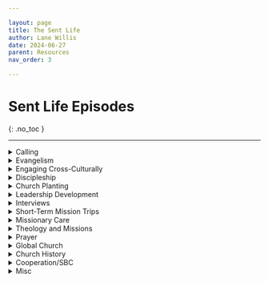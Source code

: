 ```yaml
---

layout: page
title: The Sent Life
author: Lane Willis
date: 2024-06-27
parent: Resources
nav_order: 3

---
```


# Sent Life Episodes
{: .no_toc }

---

<details closed markdown="block">
  <summary>
    Calling
  </summary>

#### November 2020: Episode 24 [What are You Going to Do with Your Life with JD Greear](https://open.spotify.com/episode/0Dfe3GcFlkqYuhhSUIYn5Y?si=YWMVdKiQSRyXUqwNs9RmVQ){:target="_blank"}
Interview{: .label .label-purple } 

#### January 2021: Episode 30 [Seeking and Discerning the Call to Gospel Ministry](https://open.spotify.com/episode/0xw9bcFPgxlb6ae3J5OdTD?si=7aqQhXHUQLGcAACpJtNjGg){:target="_blank"}

#### April 2021: Episode 43 [What’s My Next Step to the Mission Field? The IMB (International Mission Board) Process](https://open.spotify.com/episode/43rELE7it0LARnFSTE8DvG?si=AlKVFy0uSDe84vu0THz9PQ){:target="_blank"}
Interview{: .label .label-purple } 

#### March 2022: Episode 64 [Calling Out the Called](https://open.spotify.com/episode/42KvB3ZTHFQvI0Wod5XXmO?si=7fcWCsVbQYWaAXscdzvmEQ){:target="_blank"}

#### October 2023: Episode 104 [How do I get from Calling to the Mission Field? With Rick Fraley](https://open.spotify.com/episode/3FXAt3SXWtOxRXvkE9Qp2M?si=9_hUi-UKSBOjftSsRaRfVg){:target="_blank"}
Interview{: .label .label-purple } 

---

</details>

<details closed markdown="block">
  <summary>
    Evangelism
  </summary>

#### July 2020: Episode 7 [Sharing Jesus without Freaking Out](https://open.spotify.com/episode/7Jp3g9BdLKpaVhJqVDI4Ju?si=940yJY2tT5e96B2UeKwkjQ){:target="_blank"}

#### July 2020: Episode 9 [Helping Your Church Engage the Community](https://open.spotify.com/episode/0cgyOsrgaMLwjcTI5pCydz?si=VsctzpeyRIyy_V2S5MJ90A){:target="_blank"}

#### March 2021: Episode 35 [Mission as Hospitality](https://open.spotify.com/episode/0wrz7q2Glknm5kk0fEG5ok?si=hdiEulxQRTer9IkMieuQNw){:target="_blank"}

#### November 2021: Episode 54 [Embracing the Discomfort of Evangelism](https://open.spotify.com/episode/1Pkhmijer98QlHQK54527J?si=_9f_eBwPSdCE6Bu8jOjS4Q){:target="_blank"}

#### December 2021: Episode 58 [Selfish Holidays? Or Christ-Centered Holidays?](https://open.spotify.com/episode/6glqyCNbL9KLfXqJLPZCed?si=TZVz8VPMQi6-4qpuk8HZeA){:target="_blank"}

#### January 2022: Episode 59 [Making the Most out of a New Year](https://open.spotify.com/episode/3OPNUIliQB05WjfNMqqOM3?si=IoW3QXGxRcqJRIYphkT7CA){:target="_blank"}

#### January 2022: Episode 60 [Who’s Your One?](https://open.spotify.com/episode/6ZqhXacfuzS1UXfwsQGFN9?si=6ic4JVJXSk-4bRhHJqWo8A){:target="_blank"}

#### February 2022: Episode 62 [Cross-Cultural Evangelism](https://open.spotify.com/episode/54WKGWv3nhuPMpkl2EoZKl?si=NqMvMcBHQ7qYZMvLFV2kPA){:target="_blank"}

#### January 2023: Episode 84 [Using Evangelism to Fulfill the Great Commission](https://open.spotify.com/episode/5Vx0gdcirp7oHlFbKzsJwH?si=z1L9IGc_T_iQiHWbhILXyQ){:target="_blank"}

#### March 2023: Episode 90 [Evangelism as a Team Effort](https://open.spotify.com/episode/2ozvdTbQ4VMCmZMEnSRZFg?si=mDpXDDfLS1GiAH14l8pB1g){:target="_blank"}

#### March 2023: Episode 92 [How to Practically Share Your Faith with Dr. Beougher](https://open.spotify.com/episode/0j7oQyEPPEDBYM5lwgKUUp?si=tvSiElhKS6qlR3m0CZSz9Q){:target="_blank"}

#### April 2023: Episode 95 [Leveraging Your Easter Weekend](https://open.spotify.com/episode/6J0vghpQr0ILDjiUnoQeOV?si=BX8jxN7RSFqe-6uRH3m03A){:target="_blank"}

#### April 2023: Episode 96 [Practical Tools for Effective Evangelism](https://open.spotify.com/episode/6okBASfIOd9d6dD412vNbk?si=ijB4pQmzRaKgX0i1Rqk0zg){:target="_blank"}

#### April 2023: Episode 98 [How the Church Can Engage Their Communities](https://open.spotify.com/episode/1tKNm7LSH4UBsOqCwWzOtl?si=VxUCIW-jQXmn5PAfKEx7Yw){:target="_blank"}

#### May 2023: Episode 99 [NAMB Evangelism Strategies with Dr. Kevin Ezell](https://open.spotify.com/episode/5Ihnx7cK8dEDufCA6JHHan?si=J88MWePvTvyGPb_8qQfUGA){:target="_blank"}

#### May 2023: Episode 100 [How Well is Your Church Doing with Evangelism? With Dr. Lawless](https://open.spotify.com/episode/2u82XRlp4KGET7r12xCzbZ?si=trHwzerGQKibvE1MDv2YtQ){:target="_blank"}

#### December 2023: Episode 111 [Leveraging Your Christmas for the Great Commission](https://open.spotify.com/episode/43HM7DBisxOyA7NgMnfdTy?si=-UfRHBOQQPqTgOb9rFUa9g){:target="_blank"}

#### January 2024: Episode 112 [Equipping Church Members to Share the Gospel with Jerry McCorkle](https://open.spotify.com/episode/64scLz7Upl8iXqVlI72tBJ?si=v54oxK6lQYmu9rh1L7Su8g){:target="_blank"}

#### February 2024: Episode 113 [Using the Gospel as a Filter for Ministry Relationships](https://open.spotify.com/episode/0WQha4AcugjvzD7G9LAarg?si=eMup5k-TS9uYv6vEA0CqhA){:target="_blank"}

#### March 2024: Episode 119 [The Bible as our Best Evangelism Tool](https://open.spotify.com/episode/67jSYf3LbTaQf09AmO6AYF?si=6ZXbZV3tS6ybDWw0cBL08Q){:target="_blank"}

#### April 2024: Episode 123 [Cultivating a Lifestyle of Evangelism with Timothy Waters](https://open.spotify.com/episode/2twpKpKh3GUJA8zCDbxebe?si=PQj3HELLSwGZmKCr2bGAtQ){:target="_blank"}

#### May 2024: Episode 125 [Leveraging Your Summer for the Great Commission](https://open.spotify.com/episode/2pBlKQvoYb8AEpt6xTY4g7?si=cgOEoImKRcOiPOjvR6ZxKg){:target="_blank"}

---

</details>

<details closed markdown="block">
  <summary>
    Engaging Cross-Culturally
  </summary>

#### March 2021: Episode 38 [Go and Tell ESL](https://open.spotify.com/episode/2naT435plkkj9mzN1dMuj0?si=hVQnMpfkSTWYqpYubWjh2Q){:target="_blank"}

#### October 2021: Episode 52 [Sharing the Gospel with our Muslim Neighbors](https://open.spotify.com/episode/1brIEMEQ9VuT2em8A8IdHS?si=YjrjAOiRRDqa3V-a9jUXKg){:target="_blank"}

#### December 2021: Episode 57 [Reaching People from Different Cultures](https://open.spotify.com/episode/7E9Z1nBaNquyukdXQzFkZa?si=NSHqI56yR62VIVJd1nd0QQ)

#### March 2023: Episode 93 [Evangelizing our Foreign-Born Neighbors](https://open.spotify.com/episode/3pAnN7ngFDwMiDCBavOq8u?si=6IY-NrKXS-6BDvj3UxZoaA){:target="_blank"}

#### May 2024: Episode 124 [Engaging Internationals on the Field and In Our Communities](https://open.spotify.com/episode/3FbICqqaSsxXw2ZNdNI28X?si=4Dcdp3vRRLODrE4N3IdWnA){:target="_blank"}

---

</details>

<details closed markdown="block">
  <summary>
    Discipleship
  </summary>

#### October 2021: Episode 51 [Using Bible in Disciple-Making](https://open.spotify.com/episode/2tZcQEynY2xmSfsCnJGZo8?si=vgL-h6J1SaqVIADjA5cxGw){:target="_blank"}

#### February 2023: Episode 87 [Explaining Generational Discipleship with Dr. Robinson](https://open.spotify.com/episode/7zHAhGJlzllZhJn2uUdR66?si=3KxkPr51QdCCWQB6EkAQRA){:target="_blank"}

#### February 2023: Episode 89 [Explaining Generational Discipleship with Dr. Hirt](https://open.spotify.com/episode/7Hujlyu0Vr2KKtYmEEfOZl?si=u_eGwjWjTUGc7rduHi5qRw){:target="_blank"}

---

</details>
 
<details closed markdown="block">
  <summary>
    Church Planting
  </summary>

#### August 2020: Episode 12 [House Church Matters](https://open.spotify.com/episode/5aET3hk30LE69WuZ4evfPI?si=WMx0P1bvSvmW8eicdmIsbQ){:target="_blank"}

#### September 2020 Episode 15 [Church Planting in the Times of COVID](https://open.spotify.com/episode/0UKJe3d9ATJY73fER2lshV?si=wdgaflIVRFaxDDMVrXfNaA){:target="_blank"}

#### September/October 2020: Episodes 17, 18, and 20 Church Planting in Chaotic Circumstances 

##### [Part 1](https://open.spotify.com/episode/2jgGK7ml196KPPUgDwGQjM?si=zPeF-Z6SSreyrskimOABVg){:target="_blank"}

##### [Part 2](https://open.spotify.com/episode/2kxYLmr73qB4rCal0L1fxI?si=5deD9JoCQWqP4GPcnhyKLg){:target="_blank"}

##### [Part 3](https://open.spotify.com/episode/5Z4Ruz38QltKSHtV5Wuhzh?si=OFOlzEbMQAOSciQzbhCUKw){:target="_blank"}

#### May 2021: Episode 44 [All Churches Can and Should Plant New Churches](https://open.spotify.com/episode/4Ao7gB8odY8s4TxgnbFWeL?si=x8qDbKunQBqusgeS0P0BLA){:target="_blank"}

#### February 2024: Episode 116 [How SendNC Helps Churches Plant Churches](https://open.spotify.com/episode/15S3IDCR9HCWq1zGTkUt8e?si=IbDlAIhIQMq2ZX-mcagDJA)

---

</details>

<details closed markdown="block">
  <summary>
    Leadership Development
  </summary>

#### September 2020 Episode 16 [Are You a Potential Church Planter?](https://open.spotify.com/episode/4PbAC5qyQYqJGc3omP3PYn?si=5RQHKnKeS8eLpWgtRncXLw)

#### December 2022: Episode 82 [Equipping Leaders for the Missionary Task](https://open.spotify.com/episode/0RURoUi8wfCQiIvupJt6NX?si=676fQe4vQKyhWJEGkFXpiA){:target="_blank"}

#### October 2023: Episode 103 [How Does Church Growth Fuel Sending? With Andrew Hopper](https://open.spotify.com/episode/1vyJai1uAuTwEgal9LyHMD?si=OyBmiyZMQTOci0fchgV9sg){:target="_blank"}

#### December 2023: Episode 110 [The Crucial Role of the Church in Developing Missionaries with Meridith Graves](https://open.spotify.com/episode/4nzidLOCX40sDjLtW92nIS?si=mBMF9HEZTIOjZb19OvSpoA){:target="_blank"}

---

</details>

<details closed markdown="block">
  <summary>
    Interviews
  </summary>

#### July 2020: Episode 8 [One Hope](https://open.spotify.com/episode/2ZPgfYNUNdCelQtUbcYsxj?si=bEISbQ9PTQSwYMJvO5qHng){:target="_blank"}

#### August 2020: Episodes 10-11 Getting to Know Our LDS Neighbors 

##### [Part 1](https://open.spotify.com/episode/7lELXtVs2Ooi0CdrXesr02?si=gdBN6_2PRDeW7Z7PQmqtDA){:target="_blank"}

##### [Part 2](https://open.spotify.com/episode/2ZnhWk91t7IDEwOYzutvmH?si=pPbECIcOR8Kjd8CnWvBHIA){:target="_blank"}

#### October 2020: Episode 21 [Before You Vote with David Platt](https://open.spotify.com/episode/7uGHJk5JRgMRgrRqACtUJA?si=hAgw9YnCRd-ASveFjbzJqg){:target="_blank"}

#### December 2020: Episode 28 [Lottie Moon Christmas Offering with Dr. Akin](https://open.spotify.com/episode/6hDX7PG8cb4HRTHhrMmxli?si=4fj_-9bwSjy3Pp-Hh0nkXg){:target="_blank"}

#### January 2021: Episode 29 [The Importance of Missions with Dr. Braswell](https://open.spotify.com/episode/55q1FMuKxbvdlLXN8O6HzK?si=RtA7p_RwSs6IkRDbrVMADA){:target="_blank"}

#### September 2021: Episode 47 [When Doors Close with Carol Ghattas](https://open.spotify.com/episode/5HX5lzbTgZ9hHwsKGkHoKk?si=Yqy6CciHSVGQ2ZnYdhN48w){:target="_blank"}

#### September 2021: Episode 50 [Fill the Tank Sunday with Todd Unzicker](https://open.spotify.com/episode/2Kv5xDfgHEG9eG8m4b6OxB?si=zSpJyyc8SCWhnxskr6e0ZA){:target="_blank"}

#### April 2022: Episode 66 [The Real Cost of Social Media](https://open.spotify.com/episode/5htz3XcpEBeTR9l7P4yEGK?si=PzTOAlRGQnKO4FaEJlKZfg){:target="_blank"}

#### November 2022: Episode 77 [Using Advent Block to Glorify Christ](https://open.spotify.com/episode/6rAeOraZMrGN2aKye05Nfj?si=FS44shbAQ925burRZecocg){:target="_blank"}

#### March 2023: Episode 94 [The Realities of Social Media with Chris Martin](https://open.spotify.com/episode/7rd95RNnxTR8C2HMV8klZy?si=2AlCbw0dSOGzt-ReK2R_3g){:target="_blank"}

#### October 2023: Episode 102 [Biblical Translation and the Great Commission with Dr. Quarles](https://open.spotify.com/episode/2eYubfkNCF9yaLICBLW4Ox?si=_89hrAgmS3eHQbl8g8OYbA){:target="_blank"}

#### November 2023: Episode 107 [Lottie Moon: The Girl Who Reached the World with Dr. Amy Whitfield](https://open.spotify.com/episode/4RtmB7brUpfnddsyaM0XqB?si=X-4e2UFsTt-DU4TH3MOh3Q){:target="_blank"}

#### December 2023: Episode 109 [Visual Learning and Missions with Walter Bowen](https://open.spotify.com/episode/7MGiFFacV3lNLLG0wlBwWD?si=lKT7SdGhSjOpi7gZKAfWVg){:target="_blank"}

#### March 2024: Episode 117 [How to Talk to Our Kids about the Great Commission with Meredith Cook](https://open.spotify.com/episode/181OfybJL9jYL7WpxDYeND?si=0BCBKr6PQ_-_thVlN456Wg){:target="_blank"}

#### March 2024: Episode 118 [Language Learning and Missions with George Watts](https://open.spotify.com/episode/1iVvxMwqaMeYtj5V3lYLm7?si=SVOQHWcwTZOSQGjew6QfNQ){:target="_blank"}

---

</details>

<details closed markdown="block">
  <summary>
    Short-Term Mission Trips
  </summary>

#### June 2020: Episode 2 [Critical Questions for STMs](https://open.spotify.com/episode/05UFbBuu6jsYNtFc1CJXY1?si=i2ggBgqPTUCmVKvOMyT2-Q){:target="_blank"}

#### July 2020: Episode 6 [Virtual Short-term Missions](https://open.spotify.com/episode/3Trm2zADITdDqltCvqifGC?si=sDF6y-lqSHiVtphLM6N8aA){:target="_blank"}

#### April 2021: Episode 42 [Are STMs Back?](https://open.spotify.com/episode/0W2OC0AjoZryN34cZA5COx?si=hvz6DFxFQresxWbZLIGykA){:target="_blank"}

#### December 2021: Episode 56 [How to Avoid STM Pitfalls](https://open.spotify.com/episode/75ltwTz33b3aeUd7VhlWnY?si=MdnGKa_bRXKKPpx2tNbXIQ){:target="_blank"}

#### October 2022: Episode 75 [Mobilization Through STMs](https://open.spotify.com/episode/29IZm0YXUCkaSCgu0xtX8s?si=hA0cyXZyT_izkxz_mOytxA){:target="_blank"}

#### April 2024: Episode 120 [The Value of STMs with Chloe and William](https://open.spotify.com/episode/455tqdodxbMTNms0ScrXf3?si=-KXbdU4TSE2jF0kw-5-ijQ){:target="_blank"}

#### April 2024: Episode 121 [The Value of STMs with Walter Bowen](https://open.spotify.com/episode/0bz74DoLcbDueTqKUVAfGr?si=rs3xwDnhSryV4HeeJ5VveA){:target="_blank"}

---

</details>

<details closed markdown="block">
  <summary>
    Missionary Care
  </summary> 

#### November 2020: Episode 23 [Missionary Care and Counseling](https://open.spotify.com/episode/039oTSOUaD31h6j39a5Lcz?si=Ut1H9qLzSNe-It9d1aMf2w)

#### February 2021: Episode 31 [Missionaries Need the Bible](https://open.spotify.com/episode/3ABYf2St4xZqCClLxSgz0e?si=78uzjYZxRjavM2EOTFpo9g)

#### October 2022: Episode 76 [Realities of Overseas Missions with Carol Ghattas](https://open.spotify.com/episode/0hLdaGNPztXsn0sl1wMBqb?si=mWZuvX29R3GhPTtSm6eg7Q)

#### November 2022: Episodes 78-81 Caring for the Mobilized 

##### [Part 1](https://open.spotify.com/episode/0KGbJIcqVVRp3mEqF3gZ2W?si=sAxiNiI6THqtC-mABgPDnQ){:target="_blank"}

##### [Part 2](https://open.spotify.com/episode/1iCVpBdjfmdqMngI0wMlnd?si=o64eDE3iTF2oLjQUrW-dlA){:target="_blank"}

##### Part 3: https://open.spotify.com/episode/4cCiJIPjwSbfHRfZWwsER5?si=Y10JR_6vRrO4aa7Ma3UbTg 

##### Part 4: https://open.spotify.com/episode/3C1tiQfv6xN4ErgXW0EY5K?si=RZhMBK8kSle6ZE631vz_rA 

#### December 2022: Episode 83 [Caring for Sent Ones During the Holiday Season](https://open.spotify.com/episode/2dC1ADHm8gJ0P1RLVGHaaS?si=ycGKCCWHTVOsOrHlP7zBBg){:target="_blank"}

#### November 2023: Episode 108 [Identifying and Addressing Burnout in Ministry with Dr. Tate Cockrell](https://open.spotify.com/episode/4m2mpvuuwa5Cs41Na6uaFR?si=MQelIgs3RxudN98Idyd6yA){:target="_blank"}

---

</details>

<details closed markdown="block">
  <summary>
    Theology and Missions
  </summary>

#### June 2020: Episode 1 [COVID-19 and God’s Mission](https://open.spotify.com/episode/4D3xGFG80sooAHbmG6zGJI?si=a23H6MVHTSiEe3-plOURaQ){:target="_blank"}

#### June 2020: Episode 4 [What Happens to Those Who Have Never Heard the Gospel](https://open.spotify.com/episode/7yna1FB9jTJUV9CHyRbbra?si=qDoMQsuYRQeI47B5brGDPw){:target="_blank"}

#### July 2020: Episode 5 [Does the Great Commission Require Us to Go?](https://open.spotify.com/episode/2TfZcz4tUtPszMstEAIBmL?si=yZwb5aHsQaWaOcpU5gHXlg){:target="_blank"}

#### February 2021: Episode 32 [Who is a Missionary?](https://open.spotify.com/episode/2oJveotLAklSZ11207jhwu?si=BKYbI7LAQJaTnKY4H-mACw){:target="_blank"}

#### March 2021: Episode 39 [The Living Hope in Missions](https://open.spotify.com/episode/6M9tbDTob7qOn9qlfMVnSO?si=0SIerezhThae9uPBM_9y7A){:target="_blank"}

#### April 2021: Episode 41 [The Sending Church Defined](https://open.spotify.com/episode/38EqywTpTK1Q3BVlGyGRAn?si=xAW8MuTDSaa__r6BXErsSA){:target="_blank"}

#### April 2022: Episode 65 [Developing an Apostolic Imagination with JD Payne](https://open.spotify.com/episode/2xgx9MN2tbLY02nrvCXdP4?si=Ch6aLgnWTLG0_MMl1OFnZA){:target="_blank"}

#### October 2022: Episode 74 [Redefining People and Places with Matthew Hirt](https://open.spotify.com/episode/4qmC9X6HnaudLfvjoOCFt6?si=NoMLqAvJT9iHDMCuObo3uw){:target="_blank"}

#### January 2023: Episode 85 [What is Conversion? With Dr. McKinion](https://open.spotify.com/episode/1KoIsJ1jUGW7KBmMgU3kSs?si=0DgSH0iCTyuYeHZfFNxtXA){:target="_blank"}

#### January 2023: Episode 86 [How Does Conversion Happen? With Dr. McKinion](https://open.spotify.com/episode/5f9ZGmxmkrCcByMEdgcRy2?si=QGP0zSPJQVGJpTH24xi66g){:target="_blank"}

#### February 2023: Episode 88 [What Happens if They do not Hear?](https://open.spotify.com/episode/7GCTVRS8HNRe88GsmPv9xW?si=W3HfALDvQJ2N6KoqaU5WGg){:target="_blank"}

#### August 2023: Summer Episode, [From the Four Corners: Polycentric Missions](https://open.spotify.com/episode/5M4VZWbaQpsVvvcFdcQFMJ?si=WW0q7Hu-SWymGmFnKV_t2A){:target="_blank"}

#### October 2023: Episode 101 [Foggy Words](https://open.spotify.com/episode/4Wby7S1zW4UJwMsOtR7AcB?si=UX6gfL1-Q1-2u4friYSfMA){:target="_blank"}

#### November 2023: Episode 105 [Foggy Words Part 2](https://open.spotify.com/episode/5Pz40bLk0RHQo1a6iQeSwM?si=hnNQL9AxQ_qls4WNPz-hCw){:target="_blank"}

#### November 2023: Episode 106 [Foggy Words Part 3](https://open.spotify.com/episode/3HCb0seohvfwstXalrSgll?si=9-zT45_5TRuGCeoTn37IaQ){:target="_blank"}

#### February 2024: Episode 115 [Foggy Numbers](https://open.spotify.com/episode/15nOVixtrZpE9gBER22jgB?si=35XE_BBzQ7WYC_Ni4v8lkQ){:target="_blank"}

#### June 2024: Episode 126 [Culture and Worldview](https://open.spotify.com/episode/2cmBf8yQvybJr7UQGJ1j80?si=_gDbQ1TBQbq9kOYnQBIqmw){:target="_blank"}

---

</details>

<details closed markdown="block">
  <summary>
    Prayer
  </summary>

#### February 2021: Episodes 33 and 34 How can I serve with Missionaries Through Prayer?

##### [Part 1](https://open.spotify.com/episode/1xxDbpM1MgiwUl9OL299p1?si=rkDVvZwKQn6jHE0RuvhWkA){:target="_blank"}

##### [Part 2](https://open.spotify.com/episode/6Ak1D09zjRUJobb6XXNAjd?si=J3zPNemlQsKBTsSyqmBjvg)

#### March 2021: Episode 37 [Do You Talk about Spiritual Warfare? With Dr. Lawless](https://open.spotify.com/episode/7qKny9vpWwgj7A8uzBiphS?si=2hHTUzFKQpiYFG37sAmQxg){:target="_blank"}

#### March 2023: Episode 91 [Praying for Mission Trips](https://open.spotify.com/episode/1I49bX78ersnfJQbqCJPQO?si=Tf3hb8ILTbm6PgfUEcB5Ig){:target="_blank"}

#### April 2023: Episode 97 [The Effectiveness of Prayer Walking](https://open.spotify.com/episode/70jsY0QH8eLSez23DcEEpN?si=VlGI7FhDQT-Wqx59L6QvHA){:target="_blank"}

---

</details>

<details closed markdown="block">
  <summary>
    Global Church
  </summary>

#### June 2020: Episode 3 [The Persecuted Church](https://open.spotify.com/episode/7L4ZrWBaoDi0JD0e4vxDtA?si=cHAapRS5R0e5UkSMZe5QoQ){:target="_blank"}

#### November 2020: Episode 26 [Dr. David Curry Open Doors, The Persecuted Church](https://open.spotify.com/episode/3BFJPvxhNwKxymV7dZY4g6?si=D_oSeRe1SnqzFB7VhoB30A){:target="_blank"}

#### December 2020: Episode 27 [Open Doors Int – The Persecuted Church with Ron](https://open.spotify.com/episode/6w41D8b7kMAmzcF8YYbFR4?si=hEtZpE1jRXGbOstDiN9ejg){:target="_blank"}

#### September 2021: Episode 48 [A Citizen of Nowhere](https://open.spotify.com/episode/0l0xG15RdGFzClgrom3s4j?si=5poc-ewETPK31snWsu8hmA){:target="_blank"}

#### December 2021: Episode 55 [Why Developing Global Missions Partnership Matters](https://open.spotify.com/episode/369zozgg38GEIrezxdPbNY?si=_Hhr8o1iTRSuXk1BcDZjBw){:target="_blank"}

#### March 2022: Episode 63 [Women Mobilized for God’s Mission – The WMU](https://open.spotify.com/episode/7m6mKwRxqkK8roeEs2lvzf?si=cXbicFj7RPSVHNtA51VGig){:target="_blank"}

#### May 2023: Summer Episode, [From the Four Corners: Who are We?](https://open.spotify.com/episode/7kggmeoinS0XskKXJLloWk?si=KNrcu-RjRACPzejHVxvpCg){:target="_blank"}

#### June 2023: Summer Episode, [From the Four Corners: Dr. Akin’s Love for the Global Church](https://open.spotify.com/episode/4SfnbWy2E4dwSjBmd3OfIv?si=rCo8EmIISGy63hTDNaP13w){:target="_blank"}

#### June 2023: Summer Episode, [From the Four Corners: Meet the GTI Team](https://open.spotify.com/episode/3P8J26fnBwg0IVCrlEnNEz?si=KyPVtRyxROC0jjspx8_ohQ){:target="_blank"}

#### June 2023: Summer Episode, [From the Four Corners: Spanish Speaking Church](https://open.spotify.com/episode/68duSoN4kQv6IkXbJoY0Fm?si=WyzNe92QRVqkRRtPQbSvZw){:target="_blank"}

#### June 2023: Summer Episode, [From the Four Corners: Brazil](https://open.spotify.com/episode/7d8STZlSuzVRv8sIyuXiQA?si=U6a-vmHIQveplIzHnftTvA){:target="_blank"}

#### July 2023: Summer Episode, [From the Four Corners: Asian American Churches](https://open.spotify.com/episode/5Jf8zB9U8nwWpmXrQuS4bz?si=zc1HGVNsQ4yfMEDB3eD_yg){:target="_blank"}

#### July 2023: Summer Episode, [From the Four Corners: Ukraine](https://open.spotify.com/episode/5HFHP1ktWfh7NXJUNiubPh?si=mMMksTNITXmtakTsOeB6ag){:target="_blank"}

#### July 2023: Summer Episode, [From the Four Corners: Fastest Growing Church in the Muslim World](https://open.spotify.com/episode/63z5qgzw8imiMKf4EG0dba?si=MMr4vE1qSiq86cI8KR_LsA){:target="_blank"}

#### July 2023: Summer Episode, [From the Four Corners: East and Southeast Asian American Churches](https://open.spotify.com/episode/2IvANNQdLvrKhrhj3ldrtC?si=TeXGRLbRQUaYrksODyZR2g){:target="_blank"}

#### August 2023: Summer Episode, [From the Four Corners: WMU](https://open.spotify.com/episode/0AlR0pqgUKyUs4egHHo9av?si=BgF5GBCcSfiDZ6lRn5Iryg){:target="_blank"}

#### August 2023: Summer Episode, [From the Four Corners: The Unassuming Evangelical Giant](https://open.spotify.com/episode/6KLfuUKIgjgXQP3DdTLQef?si=XkBmsHwqRj2S8mnGtDJP7A){:target="_blank"}

---

</details>

<details closed markdown="block">
  <summary>
    Church History
  </summary> 

#### September 2021: Episode 49 [Luther, the Call of Christ, and COVID](https://open.spotify.com/episode/5AvXW6DTzDKyzEeDl3Jp32?si=Kgym-mFVSw6Y6Wk_0_ulWQ){:target="_blank"}

#### April 2024: Episode 122 [Church History and Missions with Dr. Eccher](https://open.spotify.com/episode/3eZFo0K06g774IZeGCQODJ?si=zy61wnuQQ82EClDhH7wzLQ){:target="_blank"}

---

</details>

<details closed markdown="block">
  <summary>
    Cooperation/SBC
  </summary>
 

#### May 2022: Episode 67 [Together We Go: Cooperating on Missions](https://open.spotify.com/episode/4EUdBevCyhd2Sc2yTnY9R5?si=VE6xyYivSuSzdaWa3hsBJA){:target="_blank"}

#### May 2022: Episode 68 [Together We Go: Why do we Cooperate?](https://open.spotify.com/episode/78JaYXbC83hxx7ARpniwzk?si=TGgAIuxQSMGwqDnDdkoJgA){:target="_blank"}

#### May 2022: Episode 69 [Together We Go: How do we Cooperate?](https://open.spotify.com/episode/1m8FkxmfVbrXT64WArqZOO?si=MKzo-vRTS1mbARXu-5DxkQ){:target="_blank"}

#### May 2022: Episode 70 [Together We Go: Cooperation from a Pastor’s Perspective](https://open.spotify.com/episode/0e3ZppB4lD7InpQR8HbxvR?si=h0NzKf8ETTe832QBdUUNog){:target="_blank"}

#### June 2022: Episode 71 [Together We Go: History of Cooperation](https://open.spotify.com/episode/66X5Yx9KYWSPxZWFyWThdG?si=F1QCku2_SAmNsfROqGTYvQ){:target="_blank"}

#### June 2022: Episode 72 [Together We Go: FAQs About the Annual Meeting](https://open.spotify.com/episode/1mnH9io4KCu8ZDrWMcvXCC?si=NNhqAEIJROSxeT7SeUqYdg){:target="_blank"}

---

</details>

<details closed markdown="block">
  <summary>
    Misc
  </summary>

#### August 2020: Episode 13 [Gentrification](https://open.spotify.com/episode/2o0NveJuwFNbqFMwzp24Ht?si=BzlWX6r_QfuCc-j2xzKeMg\){:target="_blank"}

#### September 2020: Episode 14 [Virtual Ministry Fair](https://open.spotify.com/episode/15883jjfikycyVKWDq2Gmb?si=IKcIQWGPTxaT97zNgoeJ-Q){:target="_blank"}

#### October 2020: Episode 19 [Reversed Urbanization](https://open.spotify.com/episode/4aO7unXVqo6pnJvsOEIyGp?si=CoPrAOLsSV2S6OGoiZ3M9w){:target="_blank"}

#### October 2020: Episode 22 [The Impact of Missionary Biographies](https://open.spotify.com/episode/74l8fKQRj9BHqXuMZiqptw?si=ZtGGKayPSRGGkaIrIXJ1Jg){:target="_blank"}

#### November 2020: Episode 25 [You Asked, We Answered](https://open.spotify.com/episode/3Safnmlo30C4f4XDY4CHVH?si=xRztTgtGTjy-qnZ4Np8r3g){:target="_blank"}

#### March 2021: Episode 36 [The Gift of Immigration for the Church](https://open.spotify.com/episode/6EIl4FnMss2pz4gP38T24D?si=Uq43DsW1T_KKuaUoilKFtQ){:target="_blank"}

#### April 2021: Episode 40 [You Asked, We Answered](https://open.spotify.com/episode/2e3JorphAykv5DTWQNJrPH?si=MOkpgbQsTPm6rD9yLgiePg){:target="_blank"}

#### May 2021: Episode 45 [How to Have a Missional Summer](https://open.spotify.com/episode/19Ck0t1XsZli5Yx32xWiHz?si=omMY5qliSBuMhlHqZ5aPAw){:target="_blank"}

#### September 2021: Episode 46 [To Be Seen and Heard for Jesus](https://open.spotify.com/episode/6WdBpez1r02rkob41LyRET?si=aZ7FYSKnTl6x3LACE9E8iw){:target="_blank"}

#### November 2021: Episode 52 [Welcoming Keelan Cook and Introducing Season](https://open.spotify.com/episode/2cZXgiB7mUQk7SppeC3SNz?si=qlE8TkkIRwWwUqbNhFEa2Q){:target="_blank"}

#### January 2022: Episode 61 [Global Missions Week](https://open.spotify.com/episode/6SeiTUI6ScyuYV2rzlRUm2?si=nt9hCqN9RjOmacxxQ1XO2Q){:target="_blank"}

#### October 2022: Episode 73 [Reboot: Mapping the Future](https://open.spotify.com/episode/7E0JOw7zdoVemoTmlzdOli?si=Vjxy7E8tR2mDkL7lbC4gNg){:target="_blank"}

#### February 2024: Episode 114 [The Questions Students are Asking about Missions](https://open.spotify.com/episode/32ePZ0rUrlU2wFonUX6WMB?si=wF4HXXyaTyqcSe6qvnNc2w){:target="_blank"}

---

</details>

